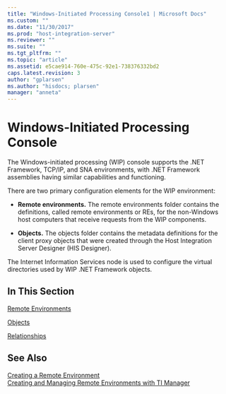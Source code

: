 ```yaml
---
title: "Windows-Initiated Processing Console1 | Microsoft Docs"
ms.custom: ""
ms.date: "11/30/2017"
ms.prod: "host-integration-server"
ms.reviewer: ""
ms.suite: ""
ms.tgt_pltfrm: ""
ms.topic: "article"
ms.assetid: e5cae914-760e-475c-92e1-738376332bd2
caps.latest.revision: 3
author: "gplarsen"
ms.author: "hisdocs; plarsen"
manager: "anneta"
---
```

# Windows-Initiated Processing Console
The Windows-initiated processing (WIP) console supports the .NET Framework, TCP/IP, and SNA environments, with .NET Framework assemblies having similar capabilities and functioning.  
  
 There are two primary configuration elements for the WIP environment:  
  
-   **Remote environments.** The remote environments folder contains the definitions, called remote environments or REs, for the non-Windows host computers that receive requests from the WIP components.  
  
-   **Objects.** The objects folder contains the metadata definitions for the client proxy objects that were created through the Host Integration Server Designer (HIS Designer).  
  
 The Internet Information Services node is used to configure the virtual directories used by WIP .NET Framework objects.  
  
## In This Section  
 [Remote Environments](../core/remote-environments1.md)  
  
 [Objects](../core/objects1.md)  
  
 [Relationships](../core/relationships1.md)  
  
## See Also  
 [Creating a Remote Environment](../core/creating-a-remote-environment1.md)   
 [Creating and Managing Remote Environments with TI Manager](../core/creating-and-managing-remote-environments-with-ti-manager1.md)